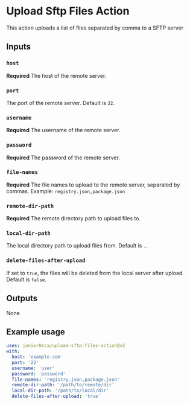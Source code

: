 # Upload Sftp Files Action

This action uploads a list of files separated by comma to a SFTP server

## Inputs

### `host`

**Required** The host of the remote server.

### `port`

The port of the remote server. Default is `22`.

### `username`

**Required** The username of the remote server.

### `password`

**Required** The password of the remote server.

### `file-names`

**Required** The file names to upload to the remote server, separated by commas.
Example: `registry.json,package.json`

### `remote-dir-path`

**Required** The remote directory path to upload files to.

### `local-dir-path`

The local directory path to upload files from. Default is `.`.

### `delete-files-after-upload`

If set to `true`, the files will be deleted from the local server after upload. Default is `false`.


## Outputs

None

## Example usage

```yaml
uses: juniorUsca/upload-sftp-files-action@v2
with:
  host: 'example.com'
  port: '22'
  username: 'user'
  password: 'password'
  file-names: 'registry.json,package.json'
  remote-dir-path: '/path/to/remote/dir'
  local-dir-path: '/path/to/local/dir'
  delete-files-after-upload: 'true'
```